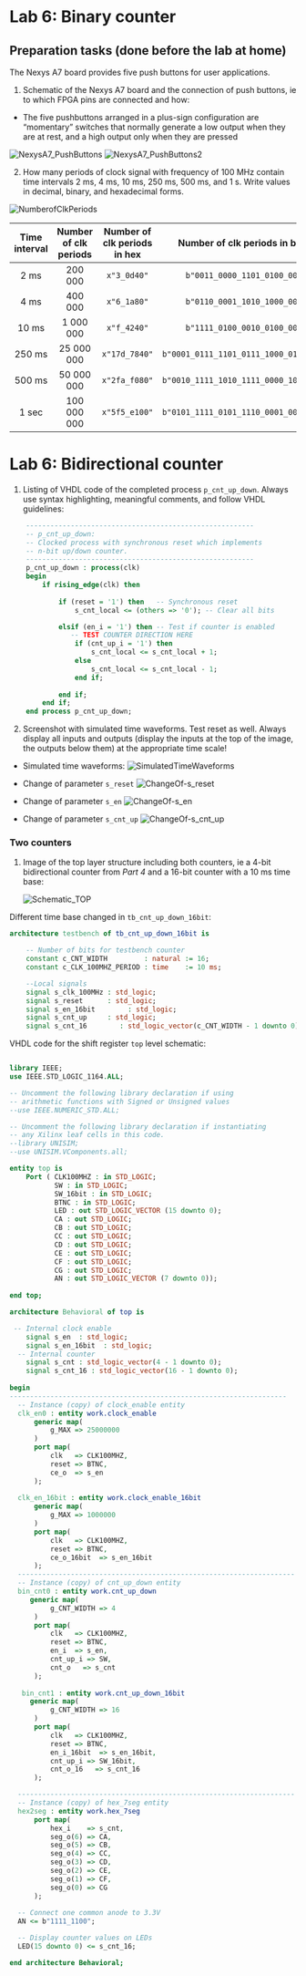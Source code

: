 # Lab 6: Binary counter
## Preparation tasks (done before the lab at home)

The Nexys A7 board provides five push buttons for user applications.

1. Schematic of the Nexys A7 board and the connection of push buttons, ie to which FPGA pins are connected and how:
- The five pushbuttons arranged in a plus-sign configuration are “momentary” switches that normally generate a low output when they are at rest, and a high output only when they are pressed

![NexysA7_PushButtons](https://user-images.githubusercontent.com/99497162/158903399-ff7f4a10-ea12-4d95-b27f-8ccf436432fd.png)
![NexysA7_PushButtons2](https://user-images.githubusercontent.com/99497162/158903651-4ae78e81-86ce-4982-b52c-5b997dea602d.png)


2. How many periods of clock signal with frequency of 100&nbsp;MHz contain time intervals 2&nbsp;ms, 4&nbsp;ms, 10&nbsp;ms, 250&nbsp;ms, 500&nbsp;ms, and 1&nbsp;s. Write values in decimal, binary, and hexadecimal forms.

![NumberofClkPeriods](https://user-images.githubusercontent.com/99497162/160281374-53944488-15ed-4434-a2bd-8bbb0ca51e8d.png)

   | **Time interval** | **Number of clk periods** | **Number of clk periods in hex** | **Number of clk periods in binary** |
   | :-: | :-: | :-: | :-: |
   | 2&nbsp;ms | 200 000 | `x"3_0d40"` | `b"0011_0000_1101_0100_0000"` |
   | 4&nbsp;ms | 400 000 | `x"6_1a80"` | `b"0110_0001_1010_1000_0000"` |
   | 10&nbsp;ms | 1 000 000 | `x"f_4240"` | `b"1111_0100_0010_0100_0000"` |
   | 250&nbsp;ms | 25 000 000 | `x"17d_7840"` | `b"0001_0111_1101_0111_1000_0100_0000"` |
   | 500&nbsp;ms | 50 000 000 | `x"2fa_f080"` | `b"0010_1111_1010_1111_0000_1000_0000"` |
   | 1&nbsp;sec | 100 000 000 | `x"5f5_e100"` | `b"0101_1111_0101_1110_0001_0000_0000"` |

<a name="part1"></a>

# Lab 6: Bidirectional counter

1. Listing of VHDL code of the completed process `p_cnt_up_down`. Always use syntax highlighting, meaningful comments, and follow VHDL guidelines:

```vhdl
    --------------------------------------------------------
    -- p_cnt_up_down:
    -- Clocked process with synchronous reset which implements
    -- n-bit up/down counter.
    --------------------------------------------------------
    p_cnt_up_down : process(clk)
    begin
        if rising_edge(clk) then
        
            if (reset = '1') then   -- Synchronous reset
                s_cnt_local <= (others => '0'); -- Clear all bits

            elsif (en_i = '1') then -- Test if counter is enabled
               -- TEST COUNTER DIRECTION HERE
                if (cnt_up_i = '1') then
                    s_cnt_local <= s_cnt_local + 1;
                else 
                    s_cnt_local <= s_cnt_local - 1;  
                end if;     
            
            end if;
        end if;
    end process p_cnt_up_down;
```

2. Screenshot with simulated time waveforms. Test reset as well. Always display all inputs and outputs (display the inputs at the top of the image, the outputs below them) at the appropriate time scale!
 - Simulated time waveforms:
 ![SimulatedTimeWaveforms](images/SimulatedTimeWaveforms.png)

- Change of parameter `s_reset` 
![ChangeOf-s_reset](images/ChangeOf-s_reset.png)

- Change of parameter `s_en` 
![ChangeOf-s_en](images/ChangeOf-s_en.png)

- Change of parameter `s_cnt_up` 
![ChangeOf-s_cnt_up](images/ChangeOf-s_cnt_up.png)
### Two counters

1. Image of the top layer structure including both counters, ie a 4-bit bidirectional counter from *Part 4* and a 16-bit counter with a 10 ms time base:

   ![Schematic_TOP](images/Schematic_TOP.png)
   
Different time base changed in `tb_cnt_up_down_16bit`:
```vhdl
architecture testbench of tb_cnt_up_down_16bit is

    -- Number of bits for testbench counter
    constant c_CNT_WIDTH         : natural := 16;
    constant c_CLK_100MHZ_PERIOD : time    := 10 ms;

    --Local signals
    signal s_clk_100MHz : std_logic;
    signal s_reset      : std_logic;
    signal s_en_16bit        : std_logic;
    signal s_cnt_up     : std_logic;
    signal s_cnt_16        : std_logic_vector(c_CNT_WIDTH - 1 downto 0);
```

VHDL code for the shift register `top` level schematic:
```vhdl

library IEEE;
use IEEE.STD_LOGIC_1164.ALL;

-- Uncomment the following library declaration if using
-- arithmetic functions with Signed or Unsigned values
--use IEEE.NUMERIC_STD.ALL;

-- Uncomment the following library declaration if instantiating
-- any Xilinx leaf cells in this code.
--library UNISIM;
--use UNISIM.VComponents.all;

entity top is
    Port ( CLK100MHZ : in STD_LOGIC;
           SW : in STD_LOGIC;
           SW_16bit : in STD_LOGIC;
           BTNC : in STD_LOGIC; 
           LED : out STD_LOGIC_VECTOR (15 downto 0);
           CA : out STD_LOGIC;
           CB : out STD_LOGIC;
           CC : out STD_LOGIC;
           CD : out STD_LOGIC;
           CE : out STD_LOGIC;
           CF : out STD_LOGIC;
           CG : out STD_LOGIC;
           AN : out STD_LOGIC_VECTOR (7 downto 0));
           
end top;

architecture Behavioral of top is

 -- Internal clock enable
    signal s_en  : std_logic;
    signal s_en_16bit  : std_logic;
  -- Internal counter
    signal s_cnt : std_logic_vector(4 - 1 downto 0);
    signal s_cnt_16 : std_logic_vector(16 - 1 downto 0);
    
begin
--------------------------------------------------------------------
  -- Instance (copy) of clock_enable entity
  clk_en0 : entity work.clock_enable
      generic map(
          g_MAX => 25000000
      )
      port map(
          clk   => CLK100MHZ,
          reset => BTNC,
          ce_o  => s_en
      );
      
  clk_en_16bit : entity work.clock_enable_16bit
      generic map(
          g_MAX => 1000000
      )
      port map(
          clk   => CLK100MHZ,
          reset => BTNC,
          ce_o_16bit  => s_en_16bit
      );
  --------------------------------------------------------------------
  -- Instance (copy) of cnt_up_down entity
  bin_cnt0 : entity work.cnt_up_down
     generic map(
          g_CNT_WIDTH => 4
      )
      port map(
          clk   => CLK100MHZ,
          reset => BTNC,
          en_i  => s_en,
          cnt_up_i => SW,
          cnt_o   => s_cnt
      );
      
   bin_cnt1 : entity work.cnt_up_down_16bit
     generic map(
          g_CNT_WIDTH => 16
      )
      port map(
          clk   => CLK100MHZ,
          reset => BTNC,
          en_i_16bit  => s_en_16bit,
          cnt_up_i => SW_16bit,
          cnt_o_16   => s_cnt_16
      );     

  --------------------------------------------------------------------
  -- Instance (copy) of hex_7seg entity
  hex2seg : entity work.hex_7seg
      port map(
          hex_i    => s_cnt,
          seg_o(6) => CA,
          seg_o(5) => CB,
          seg_o(4) => CC,
          seg_o(3) => CD,
          seg_o(2) => CE,
          seg_o(1) => CF,
          seg_o(0) => CG
      );
  
  -- Connect one common anode to 3.3V
  AN <= b"1111_1100";

  -- Display counter values on LEDs
  LED(15 downto 0) <= s_cnt_16;

end architecture Behavioral;

```
